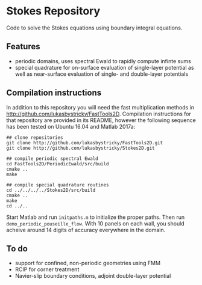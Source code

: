 # Stokes Repository

Code to solve the Stokes equations using boundary integral equations.

## Features
* periodic domains, uses spectral Ewald to rapidly compute infinte sums
* special quadrature for on-surface evaluation of single-layer potential as well as near-surface evaluation of single- and double-layer potentials

## Compilation instructions

In addition to this repository you will need the fast multiplication methods in http://github.com/lukasbystricky/FastTools2D. Compilation instructions for that repository are provided in its README, however the following sequence has been tested on Ubuntu 16.04 and Matlab 2017a:

	## clone repositories
	git clone http://github.com/lukasbystricky/FastTools2D.git
	git clone http://github.com/lukasbystricky/Stokes2D.git

	## compile periodic spectral Ewald
	cd FastTools2D/PeriodicEwald/src/build
	cmake ..
	make

	## compile special quadrature routines
	cd ../../../../Stokes2D/src/build
	cmake ..
	make
	cd ../..


Start Matlab and run `initpaths.m` to initialize the proper paths. Then run `demo_periodic_pouseille_flow`. With 10 panels on each wall, you should acheive around 14 digits of accuracy everywhere in the domain.  

## To do

* support for confined, non-periodic geometries using FMM
* RCIP for corner treatment
* Navier-slip boundary conditions, adjoint double-layer potential
